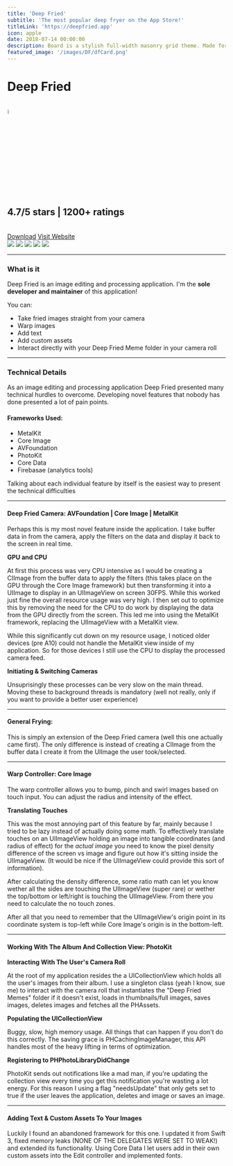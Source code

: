```yaml
---
title: 'Deep Fried'
subtitle: 'The most popular deep fryer on the App Store!'
titleLink: 'https://deepfried.app'
icon: apple
date: 2018-07-14 00:00:00
description: Board is a stylish full-width masonry grid theme. Made for designers, artists, photographers and developers to show off their best work.
featured_image: '/images/DF/dfCard.png'
---
```


<div class="center">
	<h1><i class="fab fa-apple"></i> Deep Fried</h1>
	<br>
	<img src="/images/DF/DeepFriedAppIcon.png" class= "roundedAppIcon" width="5%" height="5%"/>
	<h2>4.7/5 stars | 1200+ ratings</h2>
	<br>
	<a href="https://itunes.apple.com/us/app/deep-fried/id1436647902?mt=8&uo=4" class="button button--large red">Download</a>
	<a href="https://deepfried.app/" class="button button--large red">Visit Website</a>
</div>
<div class="gallery" data-columns="5">
	<img src="/images/DF/CameraPreviewX.png" class= "roundedImage">
	<img src="/images/DF/galleryX.png" class= "roundedImage">
	<img src="/images/DF/warpX.png" class= "roundedImage">
	<img src="/images/DF/editX.png" class= "roundedImage">
	<img src="/images/DF/saveX.png" class= "roundedImage">
</div>

---

### What is it

Deep Fried is an image editing and processing application. I'm the **sole developer and maintainer** of this application!

You can:

* Take fried images straight from your camera
* Warp images
* Add text
* Add custom assets
* Interact directly with your Deep Fried Meme folder in your camera roll

---

### Technical Details

As an image editing and processing application Deep Fried presented many technical hurdles to overcome. Developing novel features that nobody has done presented a lot of pain points.

#### Frameworks Used:
* MetalKit
* Core Image
* AVFoundation
* PhotoKit
* Core Data
* Firebasae (analytics tools)

Talking about each individual feature by itself is the easiest way to present the technical difficulties

---

#### Deep Fried Camera: AVFoundation | Core Image | MetalKit

Perhaps this is my most novel feature inside the application. I take buffer data in from the camera, apply the filters on the data and display it back to the screen in real time.

**GPU and CPU**

At first this process was very CPU intensive as I would be creating a CIImage from the buffer data to apply the filters (this takes place on the GPU through the Core Image framework) but then transforming it into a UIImage to display in an UIImageView on screen 30FPS. While this worked just fine the overall resource usage was very high. I then set out to optimize this by removing the need for the CPU to do work by displaying the data from the GPU directly from the screen. This led me into using the MetalKit framework, replacing the UIImageView with a MetalKit view. 

While this significantly cut down on my resource usage, I noticed older devices (pre  A10) could not handle the MetalKit view inside of my application. So for those devices I still use the CPU to display the processed camera feed.

**Initiating & Switching Cameras**

Unsuprisingly these processes can be very slow on the main thread. Moving these to background threads is mandatory (well not really, only if you want to provide a better user experience)

---

#### General Frying:

This is simply an extension of the Deep Fried camera (well this one actually came first). The only difference is instead of creating a CIImage from the buffer data I create it from the UIImage the user took/selected.

---

#### Warp Controller: Core Image

The warp controller allows you to bump, pinch and swirl images based on touch input. You can adjust the radius and intensity of the effect.

**Translating Touches**

This was the most annoying part of this feature by far, mainly because I tried to be lazy instead of actually doing some math. To effectively translate touches on an UIImageView holding an image into tangible coordinates (and radius of effect) for the *actual image* you need to know the pixel density difference of the screen vs image and figure out how it's sitting inside the UIImageView. (It would be nice if the UIImageView could provide this sort of information).

After calculating the density difference, some ratio math can let you know wether all the sides are touching the UIImageView (super rare) or wether the top/bottom or left/right is touching the UIImageView. From there you need to calculate the no touch zones.

After all that you need to remember that the UIImageView's origin point in its coordinate system is top-left while Core Image's origin is in the bottom-left.

---

#### Working With The Album And Collection View: PhotoKit

**Interacting With The User's Camera Roll**

At the root of my application resides the a UICollectionView which holds all the user's images from their album. I use a singleton class (yeah I know, sue me) to interact with the camera roll that instantiates the "Deep Fried Memes" folder if it doesn't exist, loads in thumbnails/full images, saves images, deletes images and fetches all the PHAssets.

**Populating the UICollectionView**

Buggy, slow, high memory usage. All things that can happen if you don't do this correctly. The saving grace is PHCachingImageManager, this API handles most of the heavy lifting in terms of optimization. 

**Registering to PHPhotoLibraryDidChange**

PhotoKit sends out notifications like a mad man, if you're updating the collection view every time you get this notification you're wasting a lot energy. For this reason I using a flag "needsUpdate" that only gets set to true if the user leaves the application, deletes and image or saves an image.

---

#### Adding Text & Custom Assets To Your Images

Luckily I found an abandoned framework for this one. I updated it from Swift 3, fixed memory leaks (NONE OF THE DELEGATES WERE SET TO WEAK!) and extended its functionality. Using Core Data I let users add in their own custom assets into the Edit controller and implemented fonts.
